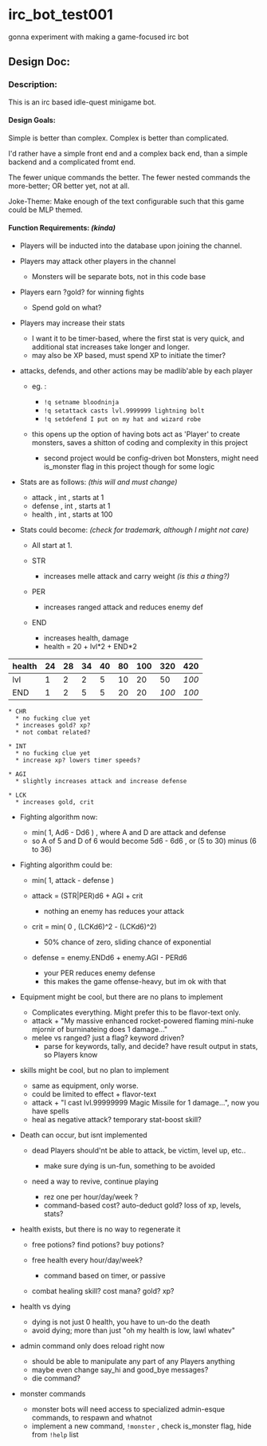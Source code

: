# irc_bot_test001
gonna experiment with making a game-focused irc bot


## Design Doc: 

### Description:

This is an irc based idle-quest minigame bot. 

#### Design Goals:

Simple is better than complex. Complex is better than complicated.

I'd rather have a simple front end and a complex back end, than a simple backend and a complicated fromt end. 

The fewer unique commands the better. The fewer nested commands the more-better; OR better yet, not at all.  

Joke-Theme: Make enough of the text configurable such that this game could be MLP themed. 

#### Function Requirements:  *(kinda)*


  * Players will be inducted into the database upon joining the channel.
  * Players may attack other players in the channel
    * Monsters will be separate bots, not in this code base

  * Players earn ?gold? for winning fights
    * Spend gold on what?

  * Players may increase their stats 
    * I want it to be timer-based, where the first stat is very quick, and additional stat increases take longer and longer. 
    * may also be XP based, must spend XP to initiate the timer?

  * attacks, defends, and other actions may be madlib'able by each player
    * eg. : 
      * `!q setname bloodninja`
      * `!q setattack casts lvl.9999999 lightning bolt`
      * `!q setdefend I put on my hat and wizard robe`

    * this opens up the option of having bots act as 'Player' to create monsters, saves a shitton of coding and complexity in this project
      * second project would be config-driven bot Monsters, might need is_monster flag in this project though for some logic

  * Stats are as follows:   *(this will and must change)*
    * attack , int , starts at 1
    * defense , int , starts at 1
    * health , int , starts at 100

  * Stats could become:  *(check for trademark, although I might not care)*
    * All start at 1.
    * STR
      * increases melle attack and carry weight  *(is this a thing?)*

    * PER
      * increases ranged attack and reduces enemy def

    * END
      * increases health, damage
      * health = 20 + lvl\*2 + END\*2

health|24 |28 |34 |40 |80 |100 |320 |420
---|---|---|---|---|---|---|---|---
lvl|1  |2  |2  |5  |10 |20 |50 |*100*
END|1 |2 |5 |5 |20 |20 |*100* |*100*

    * CHR
      * no fucking clue yet
      * increases gold? xp? 
      * not combat related? 

    * INT
      * no fucking clue yet
      * increase xp? lowers timer speeds?

    * AGI
      * slightly increases attack and increase defense

    * LCK
      * increases gold, crit

  * Fighting algorithm now:
    * min( 1, Ad6 - Dd6 ) , where A and D are attack and defense
    * so A of 5 and D of 6 would become  5d6 - 6d6  , or  (5 to 30)  minus (6 to 36)

  * Fighting algorithm could be:
    * min( 1, attack - defense )
    * attack =  (STR|PER)d6 + AGI + crit
      * nothing an enemy has reduces your attack

    * crit = min( 0 , (LCKd6)^2 - (LCKd6)^2)
      * 50% chance of zero, sliding chance of exponential

    * defense = enemy.ENDd6 + enemy.AGI - PERd6
      * your PER reduces enemy defense
      * this makes the game offense-heavy, but im ok with that

  * Equipment might be cool, but there are no plans to implement
    * Complicates everything. Might prefer this to be flavor-text only.
    * attack + "My massive enhanced rocket-powered flaming mini-nuke mjornir of burninateing does 1 damage..."
    * melee vs ranged? just a flag? keyword driven?
      * parse for keywords, tally, and decide? have result output in stats, so Players know

  * skills might be cool, but no plan to implement
    * same as equipment, only worse.
    * could be limited to effect + flavor-text
    * attack + "I cast lvl.99999999 Magic Missile for 1 damage...", now you have spells
    * heal as negative attack? temporary stat-boost skill? 

  * Death can occur, but isnt implemented
    * dead Players should'nt be able to attack, be victim, level up, etc..
      * make sure dying is un-fun, something to be avoided

    * need a way to revive, continue playing
      * rez one per hour/day/week ?
      * command-based cost? auto-deduct gold? loss of xp, levels, stats?

  * health exists, but there is no way to regenerate it
    * free potions? find potions? buy potions?
    * free health every hour/day/week?
      * command based on timer, or passive

    * combat healing skill? cost mana? gold? xp?  

  * health vs dying
    * dying is not just 0 health, you have to un-do the death
    * avoid dying; more than just "oh my health is low, lawl whatev"

  * admin command only does reload right now
    * should be able to manipulate any part of any Players anything
    * maybe even change say_hi and good_bye messages?
    * die command? 

  * monster commands
    * monster bots will need access to specialized admin-esque commands, to respawn and whatnot
    * implement a new command, `!monster` , check is_monster flag, hide from `!help` list


